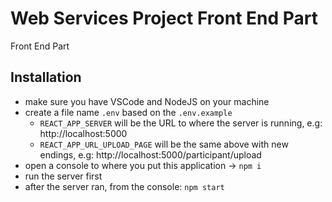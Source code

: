 # Web Services Project Front End Part

Front End Part

## Installation

- make sure you have VSCode and NodeJS on your machine
- create a file name `.env` based on the `.env.example`
  - `REACT_APP_SERVER` will be the URL to where the server is running, e.g: http://localhost:5000
  - `REACT_APP_URL_UPLOAD_PAGE` will be the same above with new endings, e.g: http://localhost:5000/participant/upload
- open a console to where you put this application -> `npm i`
- run the server first
- after the server ran, from the console: `npm start`

